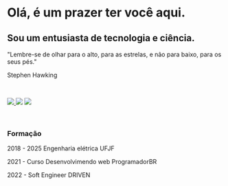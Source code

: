 # **Olá, é um prazer ter você aqui.**

## Sou um entusiasta de tecnologia e ciência.

"Lembre-se de olhar para o alto, para as estrelas, e não para baixo, para os seus pés."

Stephen Hawking


&nbsp;
<p> 
<a href="https://www.linkedin.com/in/marco-junior-7a21871b2/"><img src = "https://img.shields.io/badge/-marcojunior-blue?style=flat-square&logo=Linkedin&logoColor=white&link=https://www.linkedin.com/in/marco-junior/)" /> </a>
<a href="mailto:marcojuniorengineer@gmail.com"><img src = "https://img.shields.io/badge/-marco.junior-c14438?style=flat-square&logo=Gmail&logoColor=white&link=mailto:lessalsn@gmail.com)](mailto:kanna6501@gmail.com" /></a>
<a href="https://www.instagram.com/marcojr73/"><img src = "https://img.shields.io/badge/-marcojr73-purple?style=flat-square&logo=instagram&logoColor=white&link=https://instagram.com/marcojr73/)" /></a>
</p>

&nbsp;

### Formação

2018 - 2025 Engenharia elétrica UFJF

2021 - Curso Desenvolvimendo web ProgramadorBR

2022 - Soft Engineer DRIVEN


